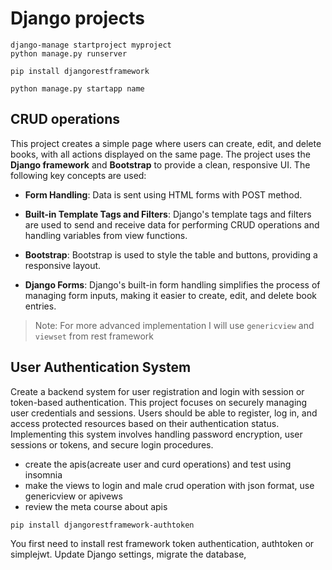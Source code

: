 # Django projects

```
django-manage startproject myproject
python manage.py runserver
```
```
pip install djangorestframework
```
```
python manage.py startapp name
```

## CRUD operations

This project creates a simple page where users can create, edit, and delete books, with all actions displayed on the same page. The project uses the **Django framework** and **Bootstrap** to provide a clean, responsive UI. The following key concepts are used:

- **Form Handling**: Data is sent using HTML forms with POST method.

- **Built-in Template Tags and Filters**: Django's template tags and filters are used to send and receive data for performing CRUD operations and handling variables from view functions.

- **Bootstrap**: Bootstrap is used to style the table and buttons, providing a responsive layout.
  
- **Django Forms**: Django's built-in form handling simplifies the process of managing form inputs, making it easier to create, edit, and delete book entries.

> Note: For more advanced implementation I will use <code>genericview</code> and <code>viewset</code> from rest framework


## User Authentication System
Create a backend system for user registration and login with session or token-based authentication. 
This project focuses on securely managing user credentials and sessions. Users should be able to register, 
log in, and access protected resources based on their authentication status. Implementing this system involves 
handling password encryption, user sessions or tokens, and secure login procedures.

- create the apis(acreate user and curd operations) and test using insomnia
- make the views to login and male crud operation with json format, use genericview or apivews
- review the meta course about apis

```
pip install djangorestframework-authtoken
```

You first need to install rest framework token authentication, authtoken or simplejwt. Update Django settings, migrate the database, 
